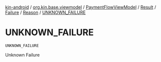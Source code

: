 [kin-android](../../../../../index.md) / [org.kin.base.viewmodel](../../../../index.md) / [PaymentFlowViewModel](../../../index.md) / [Result](../../index.md) / [Failure](../index.md) / [Reason](index.md) / [UNKNOWN_FAILURE](./-u-n-k-n-o-w-n_-f-a-i-l-u-r-e.md)

# UNKNOWN_FAILURE

`UNKNOWN_FAILURE`

Unknown Failure

